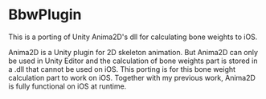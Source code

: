 # BbwPlugin
This is a porting of Unity Anima2D's dll for calculating bone weights to iOS.

Anima2D is a Unity plugin for 2D skeleton animation.
But Anima2D can only be used in Unity Editor and the calculation of bone weights part is stored in a .dll that cannot be used on iOS.
This porting is for this bone weight calculation part to work on iOS.
Together with my previous work, Anima2D is fully functional on iOS at runtime.
